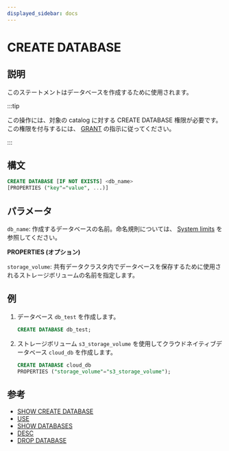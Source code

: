 ```yaml
---
displayed_sidebar: docs
---
```


# CREATE DATABASE

## 説明

このステートメントはデータベースを作成するために使用されます。

:::tip

この操作には、対象の catalog に対する CREATE DATABASE 権限が必要です。この権限を付与するには、 [GRANT](../account-management/GRANT.md) の指示に従ってください。

:::

## 構文

```sql
CREATE DATABASE [IF NOT EXISTS] <db_name>
[PROPERTIES ("key"="value", ...)]
```

## パラメータ

`db_name`: 作成するデータベースの名前。命名規則については、 [System limits](../../System_limit.md) を参照してください。

**PROPERTIES (オプション)**

`storage_volume`: 共有データクラスタ内でデータベースを保存するために使用されるストレージボリュームの名前を指定します。

## 例

1. データベース `db_test` を作成します。

   ```sql
   CREATE DATABASE db_test;
   ```

2. ストレージボリューム `s3_storage_volume` を使用してクラウドネイティブデータベース `cloud_db` を作成します。

   ```sql
   CREATE DATABASE cloud_db
   PROPERTIES ("storage_volume"="s3_storage_volume");
   ```

## 参考

- [SHOW CREATE DATABASE](SHOW_CREATE_DATABASE.md)
- [USE](USE.md)
- [SHOW DATABASES](SHOW_DATABASES.md)
- [DESC](../table_bucket_part_index/DESCRIBE.md)
- [DROP DATABASE](DROP_DATABASE.md)